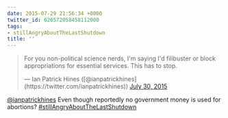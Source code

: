 ```yaml
---
date: 2015-07-29 21:56:34 +0000
twitter_id: 626572058458112000
tags:
- stillAngryAboutTheLastShutdown
title: ''
---
```


<blockquote class="twitter-tweet"><p lang="en" dir="ltr">For you non-political science nerds, I&#39;m saying I&#39;d filibuster or block appropriations for essential services. This has to stop.</p>&mdash; Ian Patrick Hines ([@ianpatrickhines](https://twitter.com/ianpatrickhines)) <a href="https://twitter.com/ianpatrickhines/status/626551818902970368?ref_src=twsrc%5Etfw">July 30, 2015</a></blockquote>
<script async src="https://platform.twitter.com/widgets.js" charset="utf-8"></script>

[@ianpatrickhines](https://twitter.com/ianpatrickhines) Even though reportedly no government money is used for abortions? [#stillAngryAboutTheLastShutdown](https://twitter.com/hashtag/stillAngryAboutTheLastShutdown)
